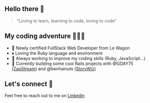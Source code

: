 ## Hello there 👋

> "Loving to learn, learning to code, loving to code"

## My coding adventure 👩🏻‍💻

- 📜 Newly certified FullStack Web Developer from Le Wagon
- ♦️ Loving the Ruby language and environment
- 🌱 Always working to improve my coding skills (Ruby, JavaScript...)
- 🚀 Currently building some cool Rails projects with @GDAY75 [(ZapStream)](https://github.com/GDAY75/ZapStream) and @benhainuts [(StoryWiz)](https://github.com/sandha1/storywiz)

## Let's connect 💬

Feel free to reach out to me on [LinkedIn](https://www.linkedin.com/in/sandrinehalbronn/)
